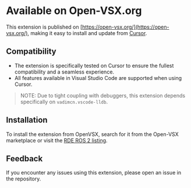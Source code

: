 # Available on Open-VSX.org

This extension is published on [https://open-vsx.org/](https://open-vsx.org/), making it easy to install and update from [Cursor](https://www.cursor.com/).

## Compatibility

- The extension is specifically tested on Cursor to ensure the fullest compatibility and a seamless experience.
- All features available in Visual Studio Code are supported when using Cursor.

> NOTE: Due to tight coupling with debuggers, this extension depends specifically on `vadimcn.vscode-lldb`.

## Installation

To install the extension from OpenVSX, search for it from the Open-VSX marketplace or visit the [RDE ROS 2 listing](https://open-vsx.org/extension/Ranch-Hand-Robotics/rde-ros-2).

## Feedback

If you encounter any issues using this extension, please open an issue in the repository. 